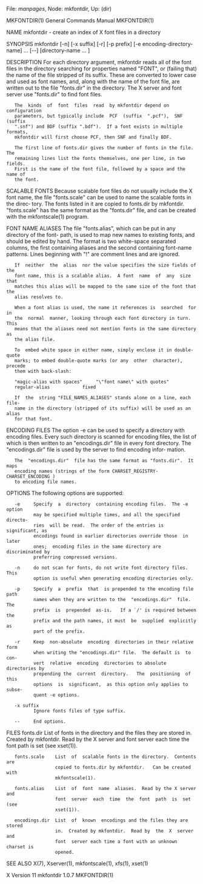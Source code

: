 File: *manpages*,  Node: mkfontdir,  Up: (dir)

MKFONTDIR(1)                General Commands Manual               MKFONTDIR(1)



NAME
       mkfontdir - create an index of X font files in a directory

SYNOPSIS
       mkfontdir  [-n]  [-x  suffix]  [-r] [-p prefix] [-e encoding-directory-
       name] ...  [--] [directory-name ... ]

DESCRIPTION
       For each directory argument, mkfontdir reads all of the font  files  in
       the  directory searching for properties named "FONT", or (failing that)
       the name of the file stripped of its suffix.  These  are  converted  to
       lower case and used as font names, and, along with the name of the font
       file, are written out to the file "fonts.dir" in the directory.  The  X
       server and font server use "fonts.dir" to find font files.

       The  kinds  of  font  files  read  by mkfontdir depend on configuration
       parameters, but typically include  PCF  (suffix  ".pcf"),  SNF  (suffix
       ".snf") and BDF (suffix ".bdf").  If a font exists in multiple formats,
       mkfontdir will first choose PCF, then SNF and finally BDF.

       The first line of fonts.dir gives the number of fonts in the file.  The
       remaining lines list the fonts themselves, one per line, in two fields.
       First is the name of the font file, followed by a space and the name of
       the font.

SCALABLE FONTS
       Because scalable font files do not usually include the X font name, the
       file "fonts.scale" can be used to name the scalable fonts in the direc‐
       tory.   The  fonts  listed  in it are copied to fonts.dir by mkfontdir.
       "fonts.scale" has the same format as the "fonts.dir" file, and  can  be
       created with the mkfontscale(1) program.

FONT NAME ALIASES
       The  file "fonts.alias", which can be put in any directory of the font-
       path, is used to map new names to existing fonts, and should be  edited
       by  hand.   The  format is two white-space separated columns, the first
       containing aliases and the second containing font-name patterns.  Lines
       beginning with "!" are comment lines and are ignored.

       If  neither  the  alias  nor the value specifies the size fields of the
       font name, this is a scalable alias.  A font  name  of  any  size  that
       matches this alias will be mapped to the same size of the font that the
       alias resolves to.

       When a font alias is used, the name it references is  searched  for  in
       the  normal  manner, looking through each font directory in turn.  This
       means that the aliases need not mention fonts in the same directory  as
       the alias file.

       To  embed white space in either name, simply enclose it in double-quote
       marks; to embed double-quote marks (or any  other  character),  precede
       them with back-slash:

       "magic-alias with spaces"     "\"font name\" with quotes"
       regular-alias            fixed

       If  the  string "FILE_NAMES_ALIASES" stands alone on a line, each file-
       name in the directory (stripped of its suffix) will be used as an alias
       for that font.

ENCODING FILES
       The  option  -e can be used to specify a directory with encoding files.
       Every such directory is scanned for encoding files, the list  of  which
       is  then  written  to  an "encodings.dir" file in every font directory.
       The "encodings.dir" file is used by the server to find encoding  infor‐
       mation.

       The  "encodings.dir"  file has the same format as "fonts.dir".  It maps
       encoding names (strings of the form CHARSET_REGISTRY-CHARSET_ENCODING )
       to encoding file names.

OPTIONS
       The following options are supported:

       -e     Specify  a  directory  containing encoding files.  The -e option
              may be specified multiple times, and all the specified  directo‐
              ries  will be read.  The order of the entries is significant, as
              encodings found in earlier directories override those  in  later
              ones;  encoding files in the same directory are discriminated by
              preferring compressed versions.

       -n     do not scan for fonts, do not write font directory files.   This
              option is useful when generating encoding directories only.

       -p     Specify  a  prefix  that  is prepended to the encoding file path
              names when they are written to the  "encodings.dir"  file.   The
              prefix  is  prepended  as-is.   If a `/' is required between the
              prefix and the path names, it must  be  supplied  explicitly  as
              part of the prefix.

       -r     Keep  non-absolute  encoding  directories in their relative form
              when writing the "encodings.dir" file.  The default is  to  con‐
              vert  relative  encoding  directories to absolute directories by
              prepending the  current  directory.   The  positioning  of  this
              options  is  significant,  as this option only applies to subse‐
              quent -e options.

       -x suffix
              Ignore fonts files of type suffix.

       --     End options.

FILES
       fonts.dir      List of fonts in the directory and the  files  they  are
                      stored  in.  Created by mkfontdir.  Read by the X server
                      and font server each time the  font  path  is  set  (see
                      xset(1)).

       fonts.scale    List  of  scalable fonts in the directory.  Contents are
                      copied to fonts.dir by mkfontdir.   Can be created  with
                      mkfontscale(1).

       fonts.alias    List  of  font  name  aliases.  Read by the X server and
                      font  server  each  time  the  font  path  is  set  (see
                      xset(1)).

       encodings.dir  List  of  known  encodings and the files they are stored
                      in.  Created by mkfontdir.  Read by  the  X  server  and
                      font  server each time a font with an unknown charset is
                      opened.

SEE ALSO
       X(7), Xserver(1), mkfontscale(1), xfs(1), xset(1)



X Version 11                    mkfontdir 1.0.7                   MKFONTDIR(1)
